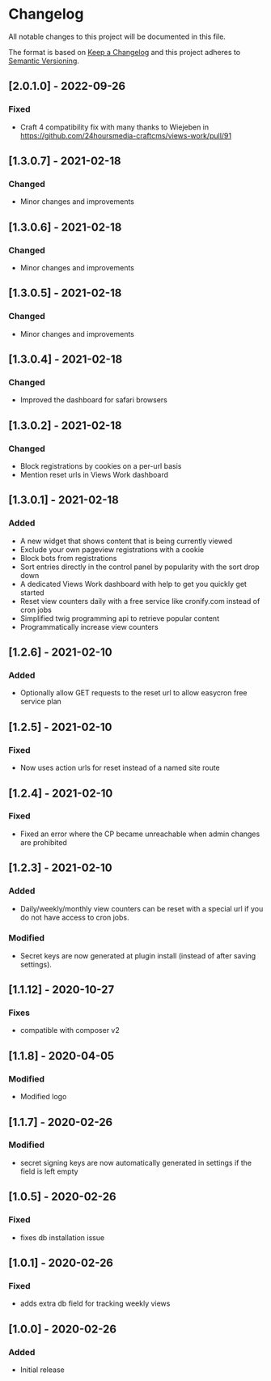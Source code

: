 # Changelog

All notable changes to this project will be documented in this file.

The format is based on [Keep a Changelog](http://keepachangelog.com/) and this project adheres to [Semantic Versioning](http://semver.org/).

## [2.0.1.0] - 2022-09-26
### Fixed
- Craft 4 compatibility fix with many thanks to Wiejeben in https://github.com/24hoursmedia-craftcms/views-work/pull/91

## [1.3.0.7] - 2021-02-18
### Changed
- Minor changes and improvements

## [1.3.0.6] - 2021-02-18
### Changed
- Minor changes and improvements

## [1.3.0.5] - 2021-02-18
### Changed
- Minor changes and improvements

## [1.3.0.4] - 2021-02-18
### Changed
- Improved the dashboard for safari browsers

## [1.3.0.2] - 2021-02-18
### Changed
- Block registrations by cookies on a per-url basis
- Mention reset urls in Views Work dashboard

## [1.3.0.1] - 2021-02-18
### Added
* A new widget that shows content that is being currently viewed
* Exclude your own pageview registrations with a cookie
* Block bots from registrations
* Sort entries directly in the control panel by popularity with the sort drop down
* A dedicated Views Work dashboard with help to get you quickly get started
* Reset view counters daily with a free service like cronify.com instead of cron jobs
* Simplified twig programming api to retrieve popular content
* Programmatically increase view counters

## [1.2.6] - 2021-02-10
### Added
- Optionally allow GET requests to the reset url to allow easycron free service plan

## [1.2.5] - 2021-02-10
### Fixed
- Now uses action urls for reset instead of a named site route

## [1.2.4] - 2021-02-10
### Fixed
- Fixed an error where the CP became unreachable when admin changes are prohibited

## [1.2.3] - 2021-02-10
### Added
- Daily/weekly/monthly view counters can be reset with a special url if you do not have access to cron jobs.

### Modified
- Secret keys are now generated at plugin install (instead of after saving settings).

## [1.1.12] - 2020-10-27
### Fixes
- compatible with composer v2

## [1.1.8] - 2020-04-05
### Modified
- Modified logo

## [1.1.7] - 2020-02-26
### Modified
- secret signing keys are now automatically generated in settings if the field is left empty

## [1.0.5] - 2020-02-26
### Fixed
- fixes db installation issue

## [1.0.1] - 2020-02-26
### Fixed
- adds extra db field for tracking weekly views


## [1.0.0] - 2020-02-26
### Added
- Initial release
